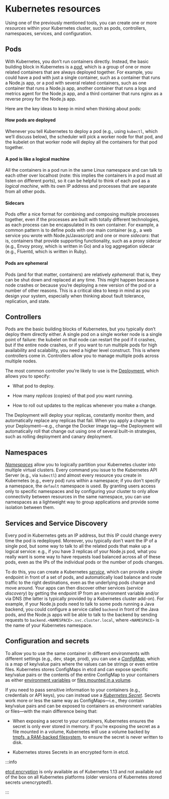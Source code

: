 # Kubernetes resources

Using one of the previously mentioned tools, you can create one or more _resources_ within your Kubernetes cluster,
such as pods, controllers, namespaces, services, and configuration.

## Pods

With Kubernetes, you don’t run containers directly. Instead, the basic building block in Kubernetes is a
_[pod](https://kubernetes.io/docs/concepts/workloads/pods/pod/)_, which is a group of one or more related containers that
are always deployed together. For example, you could have a pod with just a single container, such as a container that
runs a Node.js app, or a pod with several related containers, such as one container that runs a Node.js app, another
container that runs a logs and metrics agent for the Node.js app, and a third container that runs nginx as a reverse
proxy for the Node.js app.

Here are the key ideas to keep in mind when thinking about pods:

<div className="dlist">

#### How pods are deployed

Whenever you tell Kubernetes to deploy a pod (e.g., using `kubectl`, which we’ll discuss below), the scheduler will
pick a worker node for that pod, and the kubelet on that worker node will deploy all the containers for that pod
together.

#### A pod is like a logical machine

All the containers in a pod run in the same Linux namespace and can talk to each other over localhost (note: this
implies the containers in a pod must all listen on different ports), so it can be helpful to think of each pod as a
_logical machine_, with its own IP address and processes that are separate from all other pods.

#### Sidecars

Pods offer a nice format for combining and composing multiple processes together, even if the processes are built
with totally different technologies, as each process can be encapsulated in its own container. For example, a common
pattern is to define pods with one main container (e.g., a web service you wrote with Node.js/Javascript) and one or
more _sidecars_: that is, containers that provide supporting functionality, such as a proxy sidecar (e.g., Envoy
proxy, which is written in Go) and a log aggregation sidecar (e.g., Fluentd, which is written in Ruby).

#### Pods are ephemeral

Pods (and for that matter, containers) are relatively _ephemeral_: that is, they can be shut down and replaced at any
time. This might happen because a node crashes or because you’re deploying a new version of the pod or a number of
other reasons. This is a critical idea to keep in mind as you design your system, especially when thinking about
fault tolerance, replication, and state.

</div>

## Controllers

Pods are the basic building blocks of Kubernetes, but you typically don’t deploy them directly either. A single pod on
a single worker node is a single point of failure: the kubelet on that node can restart the pod if it crashes, but
if the entire node crashes, or if you want to run multiple pods for high availability and scalability, you need a
higher level construct. This is where controllers come in. Controllers allow you to manage multiple pods across
multiple nodes.

The most common controller you’re likely to use is the
[Deployment](https://kubernetes.io/docs/concepts/workloads/controllers/deployment/), which allows you to specify:

- What pod to deploy.

- How many _replicas_ (copies) of that pod you want running.

- How to roll out updates to the replicas whenever you make a change.

The Deployment will deploy your replicas, constantly monitor them, and automatically replace any replicas that fail.
When you apply a change to your Deployment—e.g., change the Docker image tag—the Deployment will automatically roll
that change out using one of several built-in strategies, such as rolling deployment and canary deployment.

## Namespaces

_[Namespaces](https://kubernetes.io/docs/concepts/overview/working-with-objects/namespaces/)_ allow you to logically
partition your Kubernetes cluster into multiple virtual clusters. Every command you issue to the Kubernetes API Server
(e.g., via `kubectl`) and almost every resource you create in Kubernetes (e.g., every pod) runs within a namespace; if
you don’t specify a namespace, the `default` namespace is used. By granting users access only to specific namespaces
and by configuring your cluster to only allow connectivity between resources in the same namespace, you can use
namespaces as a lightweight way to group applications and provide some isolation between them.

## Services and Service Discovery

Every pod in Kubernetes gets an IP address, but this IP could change every time the pod is redeployed. Moreover, you
typically don’t want the IP of a single pod, but some way to talk to all the related pods that make up a logical
service: e.g., if you have 3 replicas of your Node.js pod, what you really want is some way to have requests
load balanced across all of these pods, even as the IPs of the individual pods or the number of pods changes.

To do this, you can create a Kubernetes _[service](https://kubernetes.io/docs/concepts/services-networking/service/)_,
which can provide a single endpoint in front of a set of pods, and automatically load balance and route traffic to the
right destinations, even as the underlying pods change and move around. Your apps can then discover other services
(_service discovery_) by getting the endpoint IP from an environment variable and/or via DNS (the latter is typically
provided by a Kubernetes cluster add-on). For example, if your Node.js pods need to talk to some pods running a Java
backend, you could configure a service called `backend` in front of the Java pods, and the Node.js apps will be able to
talk to the backend by sending requests to `backend.<NAMESPACE>.svc.cluster.local`, where `<NAMESPACE>` is the name of
your Kubernetes namespace.

## Configuration and secrets

To allow you to use the same container in different environments with different settings (e.g., dev, stage, prod), you
can use a _[ConfigMap](https://kubernetes.io/docs/tasks/configure-pod-container/configure-pod-configmap/)_, which is a
map of key/value pairs where the values can be strings or even entire files. Kubernetes stores ConfigMaps in etcd and
can expose specific key/value pairs or the contents of the entire ConfigMap to your containers as either
[environment variables](https://kubernetes.io/docs/tasks/configure-pod-container/configure-pod-configmap/#define-container-environment-variables-using-configmap-data)
or
[files mounted in a volume](https://kubernetes.io/docs/tasks/configure-pod-container/configure-pod-configmap/#add-configmap-data-to-a-volume).

If you need to pass sensitive information to your containers (e.g., credentials or API keys), you can instead use a
_[Kubernetes Secret](https://kubernetes.io/docs/concepts/configuration/secret/)_. Secrets work more or less the same
way as ConfigMaps—i.e., they contain key/value pairs and can be exposed to containers as environment variables or
files—with the main difference being that:

- When exposing a secret to your containers, Kubernetes ensures the secret is only ever stored in memory. If you’re
  exposing the secret as a file mounted in a volume, Kubernetes will use a volume backed by
  [tmpfs, a RAM-backed filesystem](https://kubernetes.io/docs/concepts/storage/volumes/#secret), to ensure the secret is
  never written to disk.

- Kubernetes stores Secrets in an encrypted form in etcd.

:::info

[etcd encryption](https://kubernetes.io/docs/tasks/administer-cluster/encrypt-data/) is only available as of
Kubernetes 1.13 and not available out of the box on all Kubernetes platforms (older versions of Kubernetes stored
secrets unencrypted!).

:::


<!-- ##DOCS-SOURCER-START
{"sourcePlugin":"local-copier","hash":"515b338cb8b99a1ad5127df1aa98c187"}
##DOCS-SOURCER-END -->

